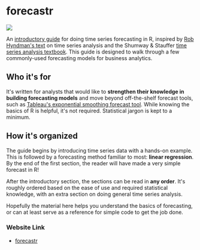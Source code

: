 # forecastr 
[![](https://img.shields.io/badge/Online%20Guide%20-forecastr-blue.svg)](https://hakeemtfrank.github.io/forecastr)

An [introductory guide](http://hakeemtfrank.github.io/forecastr) for doing time series forecasting in R, inspired by [Rob Hyndman's text](https://otexts.com/fpp2/) on time series analysis and the Shumway & Stauffer [time series analysis textbook](https://www.stat.pitt.edu/stoffer/tsa4/tsa4.pdf). This guide is designed to walk through a few commonly-used forecasting models for business analytics. 

## Who it's for 

It's written for analysts that would like to __strengthen their knowledge in building forecasting models__ and move beyond off-the-shelf forecast tools, such as [Tableau's exponential smoothing forecast tool](https://help.tableau.com/current/pro/desktop/en-us/forecasting.htm). While knowing the basics of R is helpful, it's not required. Statistical jargon is kept to a minimum.


## How it's organized 

The guide begins by introducing time series data with a hands-on example. This is followed by a forecasting method familiar to most: __linear regression__. By the end of the first section, the reader will have made a very simple forecast in R! 


After the introductory section, the sections can be read in __any order__. It's roughly ordered based on the ease of use and required statistical knowledge, with an extra section on doing general time series analysis. 

Hopefully the material here helps you understand the basics of forecasting, or can at least serve as a reference for simple code to get the job done.

### Website Link

* [forecastr](https://hakeemtfrank.github.io/forecastr/index.html)